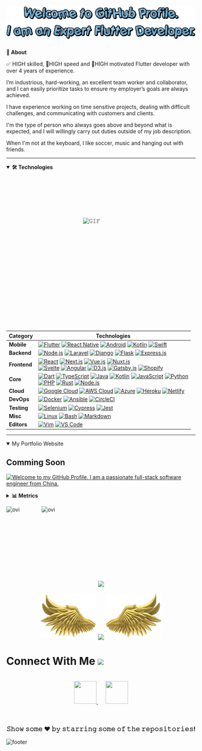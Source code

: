 <h1 align="center">
    <img src='./assets/title.gif'>
</h1>

<!-- About Section -->
<!-- <details> -->
  <!-- <summary> -->
<b>👤 About</b>
  <!-- </summary> -->
<p>      
<!-- <blockquote> -->

✅ HIGH skilled, 🚀HIGH speed and 🌟HIGH motivated Flutter developer with over 4 years of experience.

I’m industrious, hard-working, an excellent team worker and collaborator, and I can easily prioritize tasks to ensure my employer’s goals are always achieved. 

I have experience working on time sensitive projects, dealing with difficult challenges, and communicating with customers and clients.

I'm the type of person who always goes above and beyond what is expected, and I will willingly carry out duties outside of my job description.

When I'm not at the keyboard, I like soccer, music and hanging out with friends.

<!-- </blockquote> -->
    
----
  
</p>
<!-- </details> -->

<!-- Tech Stack -->  
<details open='true'>
  <summary><b>🛠️ Technologies</b></summary>
  <img align="right" height="300px" width="300px" style='margin-top:120px;'  alt="𝙶𝙸𝙵" src="https://camo.githubusercontent.com/3b7c592ede97b6138ffd4b1cc1541c2f3b11fd39/687474703a2f2f33312e6d656469612e74756d626c722e636f6d2f31376665613932306666333665663466356238373764353231366137616164392f74756d626c725f6d6f39786a65387a5a34317163626975666f315f313238302e676966"/>
  <br/>
  <br/>
    <p>

| **Category** | **Technologies** |
| - | - |
**Mobile** | [![Flutter](https://img.shields.io/static/v1?label=&message=Flutter&color=02569B&logo=flutter&logoColor=FFFFFF)](https://flutter.dev/) [![React Native](https://img.shields.io/static/v1?label=&message=ReactNative&color=61DAFB&logo=react&logoColor=FFFFFF)](https://reactjs.org/) [![Android](https://img.shields.io/static/v1?label=&message=Android&color=3DDC84&logo=android&logoColor=FFFFFF)](https://developer.android.com/) [![Kotlin](https://img.shields.io/static/v1?label=&message=Kotlin&color=7F52FF&logo=kotlin&logoColor=FFFFFF)](https://kotlinlang.org/) [![Swift](https://img.shields.io/static/v1?label=&message=Swift&color=F05138&logo=swift&logoColor=FFFFFF)](https://www.swift.org/)
**Backend** | [![Node.js](https://img.shields.io/static/v1?label=&message=Node.js&color=339933&logo=nodedotjs&logoColor=FFFFFF)](https://nodejs.org/)  [![Laravel](https://img.shields.io/static/v1?label=&message=Laravel&color=FF3E00&logo=laravel&logoColor=FFFFFF)](https://laravel.com/) [![Django](https://img.shields.io/static/v1?label=&message=Django&color=000000&logo=django&logoColor=FFFFFF)](https://www.djangoproject.com/) [![Flask](https://img.shields.io/static/v1?label=&message=Flask&color=FFFFFF&logo=flask&logoColor=000000)](https://www.djangoproject.com/) [![Express.js](https://img.shields.io/static/v1?label=&message=Express.js&color=4FC08D&logo=express&logoColor=FFFFFF)](https://expressjs.com/) 
**Frontend** | [![React](https://img.shields.io/static/v1?label=&message=React&color=61DAFB&logo=react&logoColor=FFFFFF)](https://reactjs.org/) [![Next.js](https://img.shields.io/static/v1?label=&message=Next.js&color=343434&logo=nextdotjs&logoColor=FFFFFF)](https://nextjs.org/) [![Vue.js](https://img.shields.io/static/v1?label=&message=Vue.js&color=4FC08D&logo=vuedotjs&logoColor=FFFFFF)](https://vuejs.org/) [![Nuxt.js](https://img.shields.io/static/v1?label=&message=Nuxt.js&color=019733&logo=nuxtdotjs&logoColor=FFFFFF)](https://nuxtjs.org/) <br> [![Svelte](https://img.shields.io/static/v1?label=&message=Svelte&color=FF3E00&logo=svelte&logoColor=FFFFFF)](https://svelte.dev/) [![Angular](https://img.shields.io/static/v1?label=&message=Angular&color=DD0031&logo=angular&logoColor=FFFFFF)](https://angularjs.org/) [![D3.js](https://img.shields.io/static/v1?label=&message=D3.js&color=F9A03C&logo=d3dotjs&logoColor=FFFFFF)](https://d3js.org/) [![Gatsby.js](https://img.shields.io/static/v1?label=&message=Gatsby.js&color=522b81&logo=gatsby&logoColor=FFFFFF)](https://gatsbyjs.org/) [![Shopify](https://img.shields.io/static/v1?label=&message=Shopify&color=4FC08D&logo=Shopify&logoColor=339933)](https://shopify.com/)
**Core** | [![Dart](https://img.shields.io/static/v1?label=&message=Dart&color=0175C2&logo=dart&logoColor=FFFFFF)](https://dart.dev/)  [![TypeScript](https://img.shields.io/static/v1?label=&message=TypeScript&color=3178C6&logo=typescript&logoColor=FFFFFF)](https://www.typescriptlang.org/) [![Java](https://img.shields.io/static/v1?label=&message=Java&color=F7DF1E&logo=java&logoColor=FFFFFF)](https://www.java.com/) [![Kotlin](https://img.shields.io/static/v1?label=&message=Kotlin&color=F7DF1E&logo=kotlin&logoColor=FFFFFF)](https://kotlinlang.org/) [![JavaScript](https://img.shields.io/static/v1?label=&message=JavaScript&color=F7DF1E&logo=javascript&logoColor=FFFFFF)](https://www.javascript.com/) [![Python](https://img.shields.io/static/v1?label=&message=Python&color=3C78A9&logo=python&logoColor=FFFFFF)](https://www.python.org/) <br> [![PHP](https://img.shields.io/static/v1?label=&message=PHP&color=777BB4&logo=php&logoColor=FFFFFF)](https://www.php.net/) [![Rust](https://img.shields.io/static/v1?label=&message=Rust&color=000000&logo=rust&logoColor=FFFFFF)](https://www.rust-lang.org/) [![Node.js](https://img.shields.io/static/v1?label=&message=Node.js&color=339933&logo=nodedotjs&logoColor=FFFFFF)](https://nodejs.org/)
**Cloud** | [![Google Cloud](https://img.shields.io/static/v1?label=&message=GCP&color=4285F4&logo=googlecloud&logoColor=FFFFFF)](https://cloud.google.com/) [![AWS Cloud](https://img.shields.io/static/v1?label=&message=AWS&color=1f2a3a&logo=amazon&logoColor=ec7211)](https://aws.amazon.com/) [![Azure](https://img.shields.io/static/v1?label=&message=Azure&color=0078D4&logo=microsoftazure&logoColor=FFFFFF)](https://azure.microsoft.com/) [![Heroku](https://img.shields.io/static/v1?label=&message=Heroku&color=430098&logo=heroku&logoColor=FFFFFF)](https://heroku.com/) [![Netlify](https://img.shields.io/static/v1?label=&message=Netlify&color=00C7B7&logo=netlify&logoColor=FFFFFF)](https://netlify.com/) 
**DevOps** | [![Docker](https://img.shields.io/static/v1?label=&message=Docker&color=2496ED&logo=docker&logoColor=FFFFFF)](https://docker.com/) [![Ansible](https://img.shields.io/static/v1?label=&message=Ansible&color=EE0000&logo=ansible&logoColor=FFFFFF)](https://www.ansible.com/) [![CircleCI](https://img.shields.io/static/v1?label=&message=CircleCI&color=343434&logo=circleci&logoColor=FFFFFF)](https://circleci.com/)
**Testing** | [![Selenium](https://img.shields.io/static/v1?label=&message=Selenium&color=43B02A&logo=selenium&logoColor=FFFFFF)](https://www.selenium.dev/) [![Cypress](https://img.shields.io/static/v1?label=&message=Cypress&color=17202C&logo=cypress&logoColor=FFFFFF)](https://www.cypress.io/) [![Jest](https://img.shields.io/static/v1?label=&message=Jest&color=C21325&logo=jest&logoColor=FFFFFF)](https://jestjs.io/)
**Misc** | [![Linux](https://img.shields.io/static/v1?label=&message=Linux&color=FCC624&logo=linux&logoColor=FFFFFF)](https://www.linux.org/) [![Bash](https://img.shields.io/static/v1?label=&message=Bash&color=4EAA25&logo=gnubash&logoColor=FFFFFF)](https://www.gnu.org/software/bash/) [![Markdown](https://img.shields.io/static/v1?label=&message=Markdown&color=000000&logo=markdown&logoColor=FFFFFF)](https://en.wikipedia.org/wiki/Markdown)
**Editors** | [![Vim](https://img.shields.io/static/v1?label=&message=Vim&color=019733&logo=vim&logoColor=FFFFFF)](https://www.vim.org/) [![VS Code](https://img.shields.io/static/v1?label=&message=VS%20Code&color=9013FE&logo=visualstudiocode&logoColor=FFFFFF)](https://code.visualstudio.com/)
      
 <!-- See **[➡️ Full Tech Stack](https://github.com/galaxydeve/galaxydeve/blob/master/TECH-STACK.md)**, for a list of projects using each of the above technologies -->
----      
  </p>
</details>


<!-- Portfolio Section -->
<details open='true'>
  <summary>
  My Portfolio Website
  </summary>
  <p>
    <!-- <h3 align='left' style='margin: 16px 4px;'>
        <a href='https://github.com/ardev0927/portfolio'>Please click here to navigate my portfolio website</a>
    </h3>
    <h3 align='left' style='margin: 16px 4px;'>
        This portfolio website was built with React.js, Next.js and used Contentful as CMS.
    </h3> -->
    <h2>Comming Soon</h2>
    <!-- <a href='https://github.com/ardev0927/portfolio'> -->
    <a href='/#'>
        <img height='300px' src="./assets/portfoliosite.png" alt="Welcome to my GitHub Profile. I am a passionate full-stack software engineer from China." />
    </a>
  </p>
</details>
        
<!-- Metrics -->
<details>
  <summary><b>📊 Metrics</b></summary>
    <p>   

| [![General Stats](https://raw.githubusercontent.com/galaxydeve/galaxydeve/master/assets/metrics/summary.svg)](https://github.com/galaxydeve/galaxydeve/blob/master/METRICS.md) | [![Stargazer Stats](https://raw.githubusercontent.com/galaxydeve/galaxydeve/master/assets/metrics/stargazers.svg)](https://github.com/galaxydeve/galaxydeve/blob/master/METRICS.md) |
| - | - |

**[➡️ More Metrics](/METRICS.md)**

</p>
</details>


<p align="center"><p><img align="left" src="https://github-readme-stats.vercel.app/api/top-langs?username=galaxydeve&show_icons=true&locale=en&layout=compact&theme=chartreuse-dark" alt="ovi" /></p>
<p>&nbsp;<img align="right" src="https://github-readme-stats.vercel.app/api?username=galaxydeve&show_icons=true&locale=en&theme=chartreuse-dark" alt="ovi" width="410" /></p>
<br><br><br><br><br><br><br><br><br> 

<!-- when organization appears you can change the cloumn number as 8  -->
<p align="center">
  <img alig src="https://github-profile-trophy.vercel.app/?username=galaxydeve&column=7&margin-w=15&margin-h=15&no-bg=true&no-frame=true&theme=juicyfresh" />
</p>

<!-- [![𝚝𝚛𝚘𝚙𝚑𝚢](https://github-profile-trophy.vercel.app/?username=galaxydeve&column=8&margin-w=15&margin-h=15&no-bg=true&no-frame=true&theme=juicyfresh)](https://github.com/galaxydeve) -->

<!-- ![](https://github-profile-trophy.vercel.app/?username=galaxydeve&column=8&margin-w=15&margin-h=15&no-bg=true&no-frame=true&theme=juicyfresh) -->

<p align="center">
  <a>
    <img height="120" width="150" src="https://github.com/snowMan108/snowMan108/blob/main/left.png">
    <img align="center" src="https://github-readme-streak-stats.herokuapp.com/?user=galaxydeve&theme=dark&hide_border=true"/>
    <img height="120" width="150" src="https://github.com/snowMan108/snowMan108/blob/main/right.png">
  </a>
</p>

<h1>
  Connect With Me
  <img src="assets/gif/Handshake.gif" height="25px">
</h1>

<p align="center">
  <br>
  <a href="https://join.skype.com/invite/t78iAUl7osGW" target="_blank" style='margin: 30px 10px;'>
    <code><img height="60" width="60" src="assets/icons/skype_logo.png"/></code>
  </a>
  <a href="https://t.me/aryandev0927" target="_blank" style='margin: 30px 10px;'>
    <code><img height="60" width="60" src="assets/icons/telegram_logo.png"/></code>
  </a>
</p>
<br/>

<div align="center">

### 𝚂𝚑𝚘𝚠 𝚜𝚘𝚖𝚎 ❤️ 𝚋𝚢 𝚜𝚝𝚊𝚛𝚛𝚒𝚗𝚐 𝚜𝚘𝚖𝚎 𝚘𝚏 𝚝𝚑𝚎 𝚛𝚎𝚙𝚘𝚜𝚒𝚝𝚘𝚛𝚒𝚎𝚜!

</div>

![footer](assets/footer.webp)
